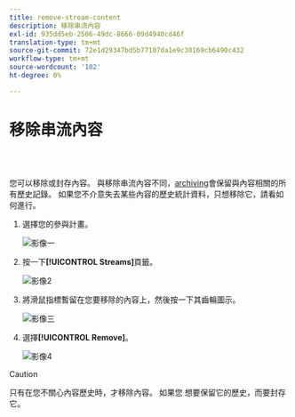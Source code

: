 ```yaml
---
title: remove-stream-content
description: 移除串流內容
exl-id: 935dd5eb-2506-49dc-8666-09d4940cd46f
translation-type: tm+mt
source-git-commit: 72e1d29347bd5b77107da1e9c30169cb6490c432
workflow-type: tm+mt
source-wordcount: '102'
ht-degree: 0%

---
```


# 移除串流內容

<br> 

您可以移除或封存內容。 與移除串流內容不同，[archiving](/help/sky/archive-and-unarchive-stream-content.md)會保留與內容相關的所有歷史記錄。 如果您不介意失去某些內容的歷史統計資料，只想移除它，請看如何進行。

1. 選擇您的參與計畫。

   ![影像一](/help/sky/assets/engagement-programs/remove-stream-content/remove-stream-content-1.png)

1. 按一下&#x200B;**[!UICONTROL Streams]**&#x200B;頁籤。

   ![影像2](/help/sky/assets/engagement-programs/remove-stream-content/remove-stream-content-2.png)

1. 將滑鼠指標暫留在您要移除的內容上，然後按一下其齒輪圖示。

   ![影像三](/help/sky/assets/engagement-programs/remove-stream-content/remove-stream-content-3.png)

1. 選擇&#x200B;**[!UICONTROL Remove]**。

   ![影像4](/help/sky/assets/engagement-programs/remove-stream-content/remove-stream-content-4.png)

>[!CAUTION]
>
>只有在您不關心內容歷史時，才移除內容。 如果您
>想要保留它的歷史，而要封存它。
